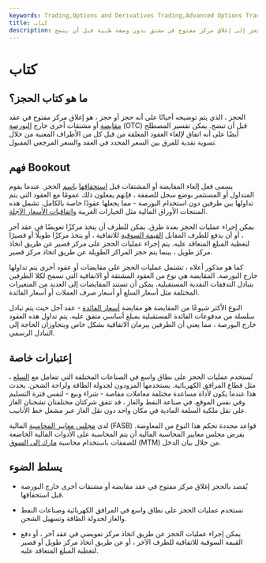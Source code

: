 ```yaml
---
keywords: Trading,Options and Derivatives Trading,Advanced Options Trading Concepts,Options and Derivatives,Advanced Concepts
title: كتاب
description: يشير الحجز إلى إغلاق مركز مفتوح في مشتق بدون وصفة طبية قبل أن ينضج.
---
```


# كتاب
## ما هو كتاب الحجز؟

الحجز ، الذي يتم توضيحه أحيانًا على أنه حجز أو حجز ، هو إغلاق مركز مفتوح في عقد [مقايضة](/swap) أو مشتقات أخرى خارج [البورصة](/otc) (OTC) قبل أن تنضج. يمكن تفسير المصطلح أيضًا على أنه اتفاق لإلغاء العقود المعلقة من قبل كل من الأطراف المعنية من خلال تسوية نقدية للفرق بين السعر المحدد في العقد والسعر المرجعي المقبول.

## فهم Bookout

يسمى فعل إلغاء المقايضة أو المشتقات قبل [استحقاقها](/maturitydate) [باسم](/maturitydate) الحجز. عندما يقوم المتداول أو المستثمر بوضع سجل للصفقة ، فإنهم يفعلون ذلك عمومًا مع العقود التي يتم تداولها بين طرفين دون استخدام البورصة - مما يجعلها عقودًا خاصة بالكامل. تشمل هذه المنتجات الأوراق المالية مثل الخيارات الغريبة [واتفاقيات الأسعار الآجلة](/fra).

يمكن إجراء عمليات الحجز بعدة طرق. يمكن للطرف أن يتخذ مركزًا تعويضًا في عقد آخر ، أو أن يدفع للطرف المقابل [القيمة السوقية](/marketvalue) للاتفاقية ، أو يتخذ مركزًا طويلًا أو قصيرًا لتغطية المبلغ المتعاقد عليه. يتم إجراء عمليات الحجز على مركز قصير عن طريق اتخاذ مركز طويل ، بينما يتم حجز المراكز الطويلة عن طريق اتخاذ مركز قصير.

كما هو مذكور أعلاه ، تشتمل عمليات الحجز على مقايضات أو عقود أخرى يتم تداولها خارج البورصة. المقايضة هي نوع من العقود المشتقة أو الاتفاقية التي تسمح لكلا الطرفين بتبادل التدفقات النقدية المستقبلية. يمكن أن تستند المقايضات إلى العديد من المتغيرات المختلفة مثل أسعار السلع أو أسعار صرف العملات أو أسعار الفائدة.

النوع الأكثر شيوعًا من المقايضة هو مقايضة [أسعار الفائدة](/interestrateswap) - عقد آجل حيث يتم تبادل سلسلة من مدفوعات الفائدة المستقبلية بمبلغ أساسي متفق عليه. يتم تداول هذه العقود خارج البورصة ، مما يعني أن الطرفين يبرمان الاتفاقية بشكل خاص ويتجاوزان الحاجة إلى التبادل الرسمي.

## إعتبارات خاصة

تُستخدم عمليات الحجز على نطاق واسع في الصناعات المختلفة التي تتعامل مع [السلع](/commodity) ، مثل قطاع المرافق الكهربائية. يستخدمها المزودون لجدولة الطاقة ولراحة الشحن. يحدث هذا عندما يكون لأداة مساعدة مختلفة معاملات مقاصة - شراء وبيع - لنفس فترة التسليم وفي نفس الموقع. في صناعة النفط والغاز ، قد تتفق شركتان مختلفتان تشحنان الغاز على نقل ملكية السلعة المادية في مكان واحد دون نقل الغاز عبر مشغل خط الأنابيب.

لدى [مجلس معايير المحاسبة](/fasb) المالية (FASB) قواعد محددة تحكم هذا النوع من المعاوضة. يفرض مجلس معايير المحاسبة المالية أن يتم المحاسبة على الأدوات المالية الخاضعة للصفقات باستخدام محاسبة [مارك إلى السوق](/marktomarket) (MTM) من خلال بيان الدخل.

## يسلط الضوء

- يُقصد بالحجز إغلاق مركز مفتوح في عقد مقايضة أو مشتقات أخرى خارج البورصة قبل استحقاقها.

- تستخدم عمليات الحجز على نطاق واسع في المرافق الكهربائية وصناعات النفط والغاز لجدولة الطاقة وتسهيل الشحن.

- يمكن إجراء عمليات الحجز عن طريق اتخاذ مركز تعويضي في عقد آخر ، أو دفع القيمة السوقية للاتفاقية للطرف الآخر ، أو عن طريق اتخاذ مركز طويل أو قصير لتغطية المبلغ المتعاقد عليه.

